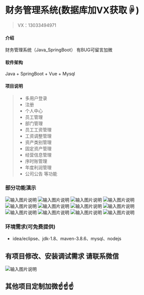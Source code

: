 # 财务管理系统(数据库加VX获取☟)
> VX：13033494971
#### 介绍
财务管理系统（Java_SpringBoot）
有BUG可留言加微

#### 软件架构
Java + SpringBoot + Vue + Mysql

#### 项目说明

> + 多用户登录
> + 注册
> + 个人中心
> + 员工管理
> + 部门管理
> + 员工工资管理
> + 工资调整管理
> + 资产类别管理
> + 固定资产管理
> + 经营信息管理
> + 序时账管理
> + 年度利润管理
> + 公司公告 等功能


### 部分功能演示
![输入图片说明](photo/1.png)
![输入图片说明](photo/2.png)
![输入图片说明](photo/3.png)
![输入图片说明](photo/4.png)
![输入图片说明](photo/5.png)
![输入图片说明](photo/6.png)
![输入图片说明](photo/7.png)
![输入图片说明](photo/8.png)
![输入图片说明](photo/9.png)
![输入图片说明](photo/10.png)
![输入图片说明](photo/11.png)
![输入图片说明](photo/12.png)


### 环境需求(可免费提供)
- idea/eclipse、jdk-1.8、maven-3.8.6、mysql、nodejs


## 有项目修改、安装调试需求 请联系微信
![输入图片说明](photo/0-WeChat.png)

## 其他项目定制加微☝☝☝

